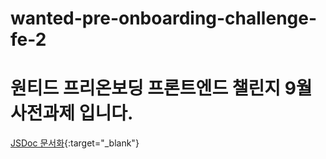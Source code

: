 # wanted-pre-onboarding-challenge-fe-2

# 원티드 프리온보딩 프론트엔드 챌린지 9월 사전과제 입니다.
[JSDoc 문서화](https://wjs5025.github.io/){:target="_blank"}
